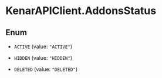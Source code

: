 # KenarAPIClient.AddonsStatus

## Enum


* `ACTIVE` (value: `"ACTIVE"`)

* `HIDDEN` (value: `"HIDDEN"`)

* `DELETED` (value: `"DELETED"`)


